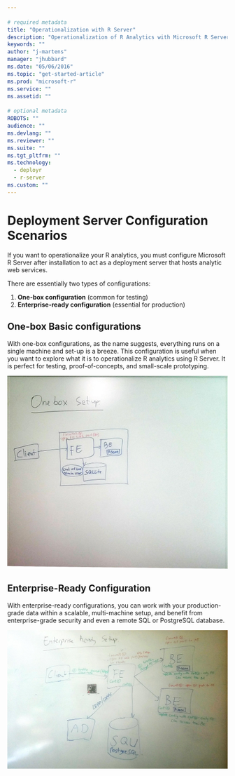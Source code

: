 ```yaml
---

# required metadata
title: "Operationalization with R Server"
description: "Operationalization of R Analytics with Microsoft R Server"
keywords: ""
author: "j-martens"
manager: "jhubbard"
ms.date: "05/06/2016"
ms.topic: "get-started-article"
ms.prod: "microsoft-r"
ms.service: ""
ms.assetid: ""

# optional metadata
ROBOTS: ""
audience: ""
ms.devlang: ""
ms.reviewer: ""
ms.suite: ""
ms.tgt_pltfrm: ""
ms.technology: 
  - deployr
  - r-server
ms.custom: ""
---
```


# Deployment Server Configuration Scenarios

If you want to operationalize your R analytics, you must configure Microsoft R Server after installation to act as a deployment server that hosts analytic web services.

There are essentially two types of configurations:
1. **One-box configuration** (common for testing)
1. **Enterprise-ready configuration** (essential for production)

## One-box Basic configurations

With one-box configurations, as the name suggests, everything runs on a single machine and set-up is a breeze. This configuration is useful when you want to explore what it is to operationalize R analytics using R Server. It is perfect for testing, proof-of-concepts, and small-scale prototyping. 

![One-box configuration](../media/o18n/setup-onebox.jpeg)



## Enterprise-Ready Configuration

With enterprise-ready configurations, you can work with your production-grade data within a scalable, multi-machine setup, and benefit from enterprise-grade security and even a remote SQL or PostgreSQL database.

![Enterprise-Ready Configuration](../media/o18n/setup-enterprise-ready.jpeg)

